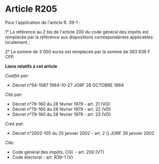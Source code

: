 # Article R205

Pour l'application de l'article R. 39-1 : 

1° La référence au 2 bis de l'article 200 du code général des impôts est remplacée par la référence aux dispositions
correspondantes applicables localement ; 

2° La somme de 3 000 euros est remplacée par la somme de 363 636 F CFP.

**Liens relatifs à cet article**

_Codifié par_:

  - Décret n°64-1087 1964-10-27 JORF 28 OCTOBRE 1964

_Cité par_:

  - Décret n°79-160 du 28 février 1979 - art. 21 (VD)
  - Décret n°79-160 du 28 février 1979 - art. 22 (VD)
  - Décret n°79-160 du 28 février 1979 - art. 23 (VD)

_Créé par_:

  - Décret n°2002-105 du 25 janvier 2002 - art. 2 () JORF 26 janvier 2002

_Cite_:

  - Code général des impôts, CGI. - art. 200 (VT)
  - Code électoral - art. R39-1 (V)
